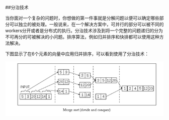 ##分治技术

当你面对一个复杂的问题时，你想做的第一件事就是分解问题以便可以确定哪些部分可以独立的被处理。一般说来，在一个解决方案中，可并行的部分可以被不同的workers分开或者是分布式的执行。分治技术涉及到将一个完整的问题递归的分为不可再分的可被解决的小问题。排序算法，例如归并排序和快排都可以使用这种方法解决。

下图显示了在6个元素的向量中应用归并排序，可以看到使用了分治技术：

![](https://github.com/Voidly/Img/blob/master/Parallel%20Programming%20with%20Python/Chapter%202/Merge%20sort%20(divide%20and%20conquer).png?raw=true)

